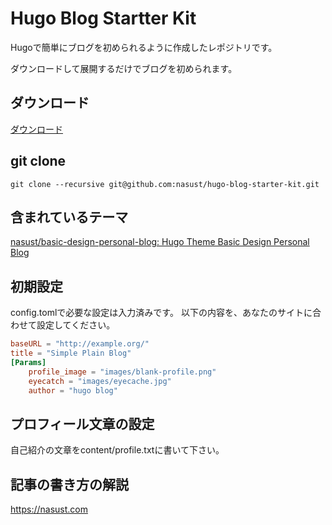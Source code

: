 # Hugo Blog Startter Kit

Hugoで簡単にブログを初められるように作成したレポジトリです。

ダウンロードして展開するだけでブログを初められます。



## ダウンロード

[ダウンロード](https://github.com/nasust/hugo-blog-starter-kit/archive/v0.1.zip)

## git clone

``git clone --recursive git@github.com:nasust/hugo-blog-starter-kit.git``

## 含まれているテーマ

[nasust/basic\-design\-personal\-blog: Hugo Theme Basic Design Personal Blog](https://github.com/nasust/basic-design-personal-blog)

## 初期設定

config.tomlで必要な設定は入力済みです。
以下の内容を、あなたのサイトに合わせて設定してください。

```toml
baseURL = "http://example.org/"
title = "Simple Plain Blog"
[Params]
    profile_image = "images/blank-profile.png"
    eyecatch = "images/eyecache.jpg"
    author = "hugo blog"
```
## プロフィール文章の設定

自己紹介の文章をcontent/profile.txtに書いて下さい。

## 記事の書き方の解説

https://nasust.com


